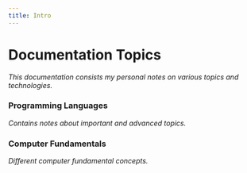 ```yaml
---
title: Intro
---
```


# Documentation Topics

*This documentation consists my personal notes on various topics and technologies.*

### Programming Languages
*Contains notes about important and advanced topics.*

### Computer Fundamentals
*Different computer fundamental concepts.*
